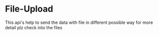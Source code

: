 # File-Upload
This api's help to send the data with file in different possible way for more detail plz check into the files

